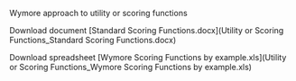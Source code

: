 Wymore approach to utility or scoring functions

Download document [Standard Scoring Functions.docx](Utility or Scoring Functions_Standard Scoring Functions.docx)

Download spreadsheet [Wymore Scoring Functions by example.xls](Utility or Scoring Functions_Wymore Scoring Functions by example.xls)